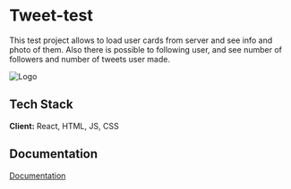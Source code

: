 # Tweet-test

This test project allows to load user cards from server and see info and photo of them. Also there is possible to following user, and see number of followers and number of tweets user made.


![Logo](https://images2.imgbox.com/a8/d7/RqVMMfph_o.jpg)


## Tech Stack

**Client:** React, HTML, JS, CSS




## Documentation

[Documentation](https://linktodocumentation)

